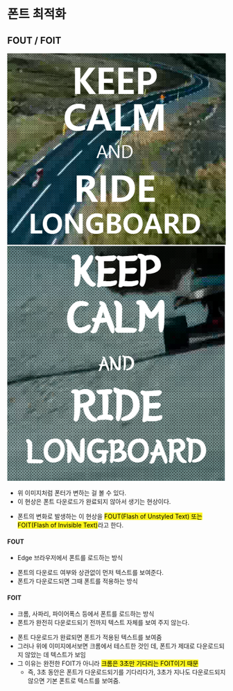 # 폰트 최적화

## FOUT / FOIT

![](a.png)
![](b.png)

- 위 이미지처럼 폰터가 변하는 걸 볼 수 있다.
- 이 현상은 폰트 다운로드가 완료되지 않아서 생기는 현상이다.

* 폰트의 변화로 발생하는 이 현상을 <span style='background-color : #fff51d; color:black;'>FOUT(Flash of Unstyled Text) 또는 FOIT(Flash of Invisible Text)</span>라고 한다.

#### FOUT

- Edge 브라우저에서 폰트를 로드하는 방식

* 폰트의 다운로드 여부와 상관없이 먼저 텍스트를 보여준다.
* 폰트가 다운로드되면 그때 폰트를 적용하는 방식

#### FOIT

- 크롬, 사파리, 파이어폭스 등에서 폰트를 로드하는 방식
- 폰트가 완전히 다운로드되기 전까지 텍스트 자체를 보여 주지 않는다.

* 폰트 다운로드가 완료되면 폰트가 적용된 텍스트를 보여줌
* 그러나 위에 이미지에서보면 크롬에서 테스트한 것인 데, 폰트가 제대로 다운로드되지 않았는 데 텍스트가 보임
* 그 이유는 완전한 FOIT가 아니라 <span style='background-color : #fff51d; color:black;'>크롬은 3초만 기다리는 FOIT이기 때문</span>
  - 즉, 3초 동안은 폰트가 다운로드되기를 기다리다가, 3초가 지나도 다운로드되지 않으면 기본 폰트로 텍스트를 보여줌.
